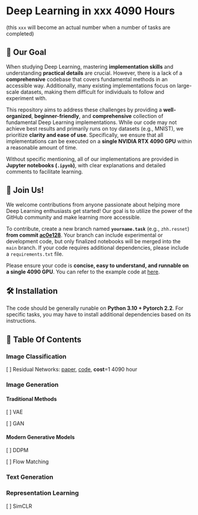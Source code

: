 # Deep Learning in xxx 4090 Hours  

(this `xxx` will become an actual number when a number of tasks are completed)

## 🎯 Our Goal  

When studying Deep Learning, mastering **implementation skills** and understanding **practical details** are crucial. However, there is a lack of a **comprehensive** codebase that covers fundamental methods in an accessible way. Additionally, many existing implementations focus on large-scale datasets, making them difficult for individuals to follow and experiment with.  

This repository aims to address these challenges by providing a **well-organized**, **beginner-friendly**, and **comprehensive** collection of fundamental Deep Learning implementations. While our code may not achieve best results and primarily runs on toy datasets (e.g., MNIST), we prioritize **clarity and ease of use**. Specifically, we ensure that all implementations can be executed on a **single NVIDIA RTX 4090 GPU** within a reasonable amount of time.  

Without specific mentioning, all of our implementations are provided in **Jupyter notebooks (`.ipynb`)**, with clear explanations and detailed comments to facilitate learning.

## 👫 Join Us!  

We welcome contributions from anyone passionate about helping more Deep Learning enthusiasts get started! Our goal is to utilize the power of the GitHub community and make learning more accessible.  

To contribute, create a new branch named **`yourname.task`** (e.g., `zhh.resnet`) **from commit [ac0e128](https://github.com/Hope7Happiness/Deep-Learning/commit/ac0e128dec6b46c28884a0fe851b71d07ba364ac)**. Your branch can include experimental or development code, but only finalized notebooks will be merged into the `main` branch. If your code requires additional dependencies, please include a `requirements.txt` file.

Please ensure your code is **concise, easy to understand, and runnable on a single 4090 GPU**. You can refer to the example code at [here](TODO). 

## 🛠️ Installation

The code should be generally runable on **Python 3.10 + Pytorch 2.2**. For specific tasks, you may have to install additional dependencies based on its instructions.

## 📖 Table Of Contents

### Image Classification

[ ] Residual Networks: [paper](...), [code](...), **cost**=1 4090 hour

### Image Generation

#### Traditional Methods

[ ] VAE

[ ] GAN

#### Modern Generative Models

[ ] DDPM

[ ] Flow Matching

### Text Generation

### Representation Learning

[ ] SimCLR
